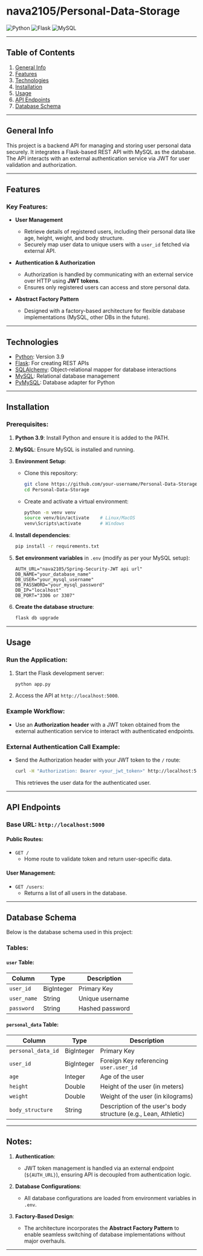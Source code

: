 # nava2105/Personal-Data-Storage

![Python](https://img.shields.io/badge/Python-3776AB?style=for-the-badge&logo=python&logoColor=white)
![Flask](https://img.shields.io/badge/Flask-%23000000.svg?style=for-the-badge&logo=flask&logoColor=white)
![MySQL](https://img.shields.io/badge/MySQL-4479A1?style=for-the-badge&logo=mysql&logoColor=white)

---

## Table of Contents
1. [General Info](#general-info)
2. [Features](#features)
3. [Technologies](#technologies)
4. [Installation](#installation)
5. [Usage](#usage)
6. [API Endpoints](#api-endpoints)
7. [Database Schema](#database-schema)

---

## General Info

This project is a backend API for managing and storing user personal data securely. It integrates a Flask-based REST API with MySQL as the database. The API interacts with an external authentication service via JWT for user validation and authorization.

---

## Features

### Key Features:
- **User Management**
  - Retrieve details of registered users, including their personal data like age, height, weight, and body structure.
  - Securely map user data to unique users with a `user_id` fetched via external API.

- **Authentication & Authorization**
  - Authorization is handled by communicating with an external service over HTTP using **JWT tokens**.
  - Ensures only registered users can access and store personal data.

- **Abstract Factory Pattern**
  - Designed with a factory-based architecture for flexible database implementations (MySQL, other DBs in the future).

---

## Technologies

- [Python](https://www.python.org/): Version 3.9
- [Flask](https://flask.palletsprojects.com/): For creating REST APIs
- [SQLAlchemy](https://www.sqlalchemy.org/): Object-relational mapper for database interactions
- [MySQL](https://www.mysql.com/): Relational database management
- [PyMySQL](https://github.com/PyMySQL/PyMySQL): Database adapter for Python

---

## Installation

### Prerequisites:
1. **Python 3.9**: Install Python and ensure it is added to the PATH.
2. **MySQL**: Ensure MySQL is installed and running.
3. **Environment Setup**:
   - Clone this repository:
     ```bash
     git clone https://github.com/your-username/Personal-Data-Storage.git
     cd Personal-Data-Storage
     ```

   - Create and activate a virtual environment:
     ```bash
     python -m venv venv
     source venv/bin/activate    # Linux/MacOS
     venv\Scripts\activate       # Windows
     ```

4. **Install dependencies**:
   ```bash
   pip install -r requirements.txt
   ```

5. **Set environment variables** in `.env` (modify as per your MySQL setup):
   ```plaintext
   AUTH_URL="nava2105/Spring-Security-JWT api url"
   DB_NAME="your_database_name"
   DB_USER="your_mysql_username"
   DB_PASSWORD="your_mysql_password"
   DB_IP="localhost"
   DB_PORT="3306 or 3307"
   ```

6. **Create the database structure**:
   ```bash
   flask db upgrade
   ```

---

## Usage

### Run the Application:
1. Start the Flask development server:
   ```bash
   python app.py
   ```

2. Access the API at `http://localhost:5000`.

### Example Workflow:
- Use an **Authorization header** with a JWT token obtained from the external authentication service to interact with authenticated endpoints.

### External Authentication Call Example:
- Send the Authorization header with your JWT token to the `/` route:
  ```bash
  curl -H "Authorization: Bearer <your_jwt_token>" http://localhost:5000/
  ```
  This retrieves the user data for the authenticated user.

---

## API Endpoints

### Base URL: `http://localhost:5000`

#### Public Routes:
- `GET /`  
  - Home route to validate token and return user-specific data.

#### User Management:
- `GET /users`:  
  - Returns a list of all users in the database.

---

## Database Schema

Below is the database schema used in this project:

### Tables:

#### `user` Table:
| **Column**  | **Type**       | **Description**          |
|-------------|----------------|--------------------------|
| `user_id`   | BigInteger     | Primary Key              |
| `user_name` | String         | Unique username          |
| `password`  | String         | Hashed password          |

#### `personal_data` Table:
| **Column**         | **Type**       | **Description**                                                   |
|---------------------|----------------|-------------------------------------------------------------------|
| `personal_data_id`  | BigInteger     | Primary Key                                                      |
| `user_id`           | BigInteger     | Foreign Key referencing `user.user_id`                           |
| `age`               | Integer        | Age of the user                                                  |
| `height`            | Double         | Height of the user (in meters)                                   |
| `weight`            | Double         | Weight of the user (in kilograms)                                |
| `body_structure`    | String         | Description of the user's body structure (e.g., Lean, Athletic)  |

---

## Notes:

1. **Authentication**:
   - JWT token management is handled via an external endpoint (`${AUTH_URL}`), ensuring API is decoupled from authentication logic.

2. **Database Configurations**:
   - All database configurations are loaded from environment variables in `.env`.

3. **Factory-Based Design**:
   - The architecture incorporates the **Abstract Factory Pattern** to enable seamless switching of database implementations without major overhauls.

--- 
